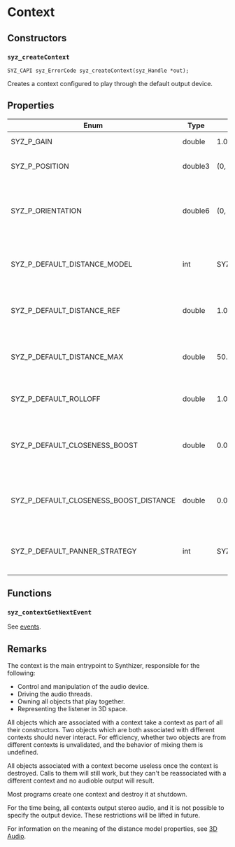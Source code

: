 # Context

## Constructors

### `syz_createContext`

```
SYZ_CAPI syz_ErrorCode syz_createContext(syz_Handle *out);
```

Creates a context configured to play through the default output device.

## Properties

Enum | Type | Default | Range | Description
--- | --- | --- | --- | ---
SYZ_P_GAIN | double | 1.0 | value >= 0.0 | The gain of the context
SYZ_P_POSITION | double3 | (0, 0, 0) | any | The position of the listener.
SYZ_P_ORIENTATION | double6 | (0, 1, 0, 0, 0, 1) | Two packed unit vectors | The orientation of the listener as `(atx, aty, atz, upx, upy, upz)`.
SYZ_P_DEFAULT_DISTANCE_MODEL | int | SYZ_DISTANCE_MODEL_LINEAR | any SYZ_DISTANCE_MODEL | The default distance model for new sources.
SYZ_P_DEFAULT_DISTANCE_REF | double | 1.0 | value >= 0.0 | The default reference distance for new sources.
SYZ_P_DEFAULT_DISTANCE_MAX | double | 50.0 | value >= 0.0 | The default max distance for new sources.
SYZ_P_DEFAULT_ROLLOFF | double | 1.0 | value >= 0.0 | The default rolloff for new sources.
SYZ_P_DEFAULT_CLOSENESS_BOOST | double | 0.0 | any finite double | The default closeness boost for new sources in DB.
SYZ_P_DEFAULT_CLOSENESS_BOOST_DISTANCE | double | 0.0 | value >= 0.0 | The default closeness boost distance for new sources
SYZ_P_DEFAULT_PANNER_STRATEGY | int | SYZ_PANNER_STRATEGY_STEREO | any SYZ_PANNER_STRATEGY | The default panner strategy for new sources.

## Functions
### `syz_contextGetNextEvent`

See [events](../concepts/events.md).

## Remarks

The context is the main entrypoint to Synthizer, responsible for the following:

- Control and manipulation of the audio device.
- Driving the audio threads.
- Owning all objects that play together.
- Representing the listener in 3D space.

All objects which are associated with a context take a context as part of all
their constructors.  Two objects which are both associated with different
contexts should never interact. For efficiency, whether two objects are from
different contexts is unvalidated, and the behavior of mixing them is undefined.

All objects associated with a context become useless once the context is
destroyed.  Calls to them will still work, but they can't be reassociated with a
different context and no audioble output will result.

Most programs create one context and destroy it at shutdown.

For the time being, all contexts output stereo audio, and it is not possible to
specify the output device. These restrictions will be lifted in future.

For information on the meaning of the distance model properties, see [3D
Audio](../concepts/3d_audio.md).

